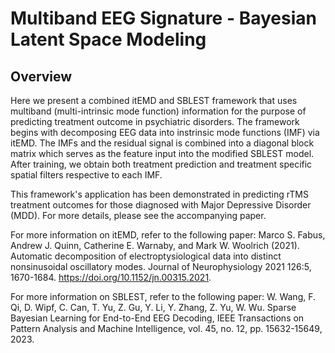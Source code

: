# Multiband EEG Signature - Bayesian Latent Space Modeling

## **Overview**
Here we present a combined itEMD and SBLEST framework that uses multiband (multi-intrinsic mode function) information for the purpose of predicting treatment outcome in psychiatric disorders. The framework begins with decomposing EEG data into instrinsic mode functions (IMF) via itEMD. The IMFs and the residual signal is combined into a diagonal block matrix which serves as the feature input into the modified SBLEST model. After training, we obtain both treatment prediction and treatment specific spatial filters respective to each IMF. 

This framework's application has been demonstrated in predicting rTMS treatment outcomes for those diagnosed with Major Depressive Disorder (MDD). For more details, please see the accompanying paper.

For more information on itEMD, refer to the following paper:
Marco S. Fabus, Andrew J. Quinn, Catherine E. Warnaby, and Mark W. Woolrich (2021). Automatic decomposition of electroptysiological data into distinct nonsinusoidal oscillatory modes. Journal of Neurophysiology 2021 126:5, 1670-1684. https://doi.org/10.1152/jn.00315.2021.

For more information on SBLEST, refer to the following paper:
W. Wang, F. Qi, D. Wipf, C. Can, T. Yu, Z. Gu, Y. Li, Y. Zhang, Z. Yu, W. Wu. Sparse Bayesian Learning for End-to-End EEG Decoding, IEEE Transactions on Pattern Analysis and Machine Intelligence, vol. 45, no. 12, pp. 15632-15649, 2023.
